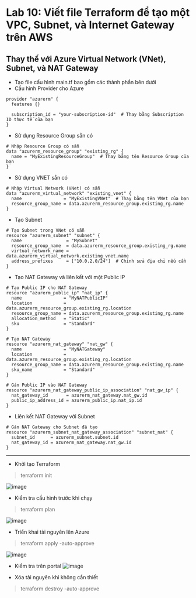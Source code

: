 # Lab 10: Viết file Terraform để tạo một VPC, Subnet, và Internet Gateway trên AWS
## Thay thế với Azure Virtual Network (VNet), Subnet, và NAT Gateway

* Tạo file cấu hình main.tf bao gồm các thành phần bên dưới
* Cấu hình Provider cho Azure
```
provider "azurerm" {
  features {}

  subscription_id = "your-subscription-id"  # Thay bằng Subscription ID thực tế của bạn
}
```
* Sử dụng Resource Group sẵn có
```
# Nhập Resource Group có sẵn
data "azurerm_resource_group" "existing_rg" {
  name = "MyExistingResourceGroup"  # Thay bằng tên Resource Group của bạn
}
```
* Sử dụng VNET sẵn có
```
# Nhập Virtual Network (VNet) có sẵn
data "azurerm_virtual_network" "existing_vnet" {
  name                = "MyExistingVNet"  # Thay bằng tên VNet của bạn
  resource_group_name = data.azurerm_resource_group.existing_rg.name
}
```
* Tạo Subnet
```
# Tạo Subnet trong VNet có sẵn
resource "azurerm_subnet" "subnet" {
  name                 = "MySubnet"
  resource_group_name  = data.azurerm_resource_group.existing_rg.name
  virtual_network_name = data.azurerm_virtual_network.existing_vnet.name
  address_prefixes     = ["10.0.2.0/24"]  # Chỉnh sửa địa chỉ nếu cần
}
```
* Tạo NAT Gateway và liên kết với một Public IP
```
# Tạo Public IP cho NAT Gateway
resource "azurerm_public_ip" "nat_ip" {
  name                = "MyNATPublicIP"
  location            = data.azurerm_resource_group.existing_rg.location
  resource_group_name = data.azurerm_resource_group.existing_rg.name
  allocation_method   = "Static"
  sku                 = "Standard"
}

# Tạo NAT Gateway
resource "azurerm_nat_gateway" "nat_gw" {
  name                = "MyNATGateway"
  location            = data.azurerm_resource_group.existing_rg.location
  resource_group_name = data.azurerm_resource_group.existing_rg.name
  sku_name            = "Standard"
}

# Gán Public IP vào NAT Gateway
resource "azurerm_nat_gateway_public_ip_association" "nat_gw_ip" {
  nat_gateway_id       = azurerm_nat_gateway.nat_gw.id
  public_ip_address_id = azurerm_public_ip.nat_ip.id
}
```
* Liên kết NAT Gateway với Subnet
```
# Gán NAT Gateway cho Subnet đã tạo
resource "azurerm_subnet_nat_gateway_association" "subnet_nat" {
  subnet_id      = azurerm_subnet.subnet.id
  nat_gateway_id = azurerm_nat_gateway.nat_gw.id
}
```
-----
* Khởi tạo Terraform
>terraform init

![image](https://github.com/user-attachments/assets/a928c48d-5e42-44c8-8591-729c98bfd7f2)

* Kiểm tra cấu hình trước khi chạy
>terraform plan

![image](https://github.com/user-attachments/assets/01a65fb0-07c8-4d78-943b-b123af05a804)

* Triển khai tài nguyên lên Azure
>terraform apply -auto-approve

![image](https://github.com/user-attachments/assets/6b318198-24fc-4f94-b2fe-4bb3aff77171)

* Kiểm tra trên portal
![image](https://github.com/user-attachments/assets/5a0c0425-cf50-48dd-aadc-610fd53c7404)

* Xóa tài nguyên khi không cần thiết
>terraform destroy -auto-approve







